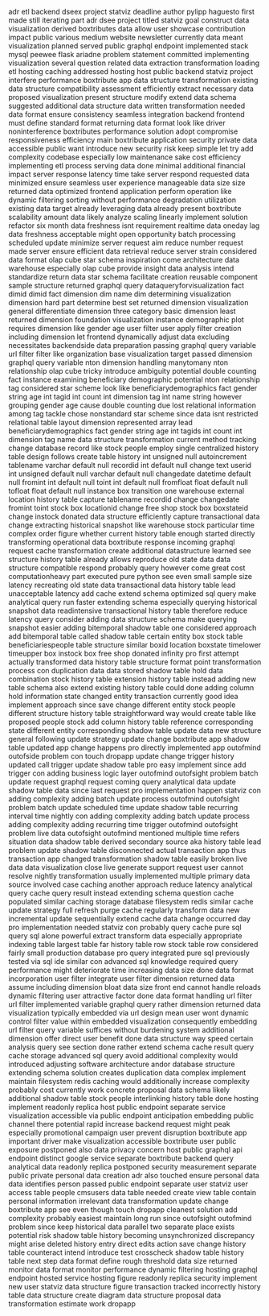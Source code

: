 adr etl backend dseex project statviz deadline author pylipp haguesto first made still iterating part adr dsee project titled statviz goal construct data visualization derived boxtributes data allow user showcase contribution impact public various medium website newsletter currently data meant visualization planned served public graphql endpoint implemented stack mysql peewee flask ariadne problem statement committed implementing visualization several question related data extraction transformation loading etl hosting caching addressed hosting host public backend statviz project interfere performance boxtribute app data structure transformation existing data structure compatibility assessment efficiently extract necessary data proposed visualization present structure modify extend data schema suggested additional data structure data written transformation needed data format ensure consistency seamless integration backend frontend must define standard format returning data format look like driver noninterference boxtributes performance solution adopt compromise responsiveness efficiency main boxtribute application security private data accessible public want introduce new security risk keep simple let try add complexity codebase especially low maintenance sake cost efficiency implementing etl process serving data done minimal additional financial impact server response latency time take server respond requested data minimized ensure seamless user experience manageable data size size returned data optimized frontend application perform operation like dynamic filtering sorting without performance degradation utilization existing data target already leveraging data already present boxtribute scalability amount data likely analyze scaling linearly implement solution refactor six month data freshness isnt requirement realtime data oneday lag data freshness acceptable might open opportunity batch processing scheduled update minimize server request aim reduce number request made server ensure efficient data retrieval reduce server strain considered data format olap cube star schema inspiration come architecture data warehouse especially olap cube provide insight data analysis intend standardize return data star schema facilitate creation reusable component sample structure returned graphql query dataqueryforvisualization fact dimid dimid fact dimension dim name dim determining visualization dimension hard part determine best set returned dimension visualization general differentiate dimension three category basic dimension least returned dimension foundation visualization instance demographic plot requires dimension like gender age user filter user apply filter creation including dimension let frontend dynamically adjust data excluding necessitates backendside data preparation passing graphql query variable url filter filter like organization base visualization target passed dimension graphql query variable nton dimension handling manytomany nton relationship olap cube tricky introduce ambiguity potential double counting fact instance examining beneficiary demographic potential nton relationship tag considered star scheme look like beneficiarydemographics fact gender string age int tagid int count int dimension tag int name string however grouping gender age cause double counting due lost relational information among tag tackle chose nonstandard star scheme since data isnt restricted relational table layout dimension represented array lead beneficiarydemographics fact gender string age int tagids int count int dimension tag name data structure transformation current method tracking change database record like stock people employ single centralized history table design follows create table history int unsigned null autoincrement tablename varchar default null recordid int default null change text userid int unsigned default null varchar default null changedate datetime default null fromint int default null toint int default null fromfloat float default null tofloat float default null instance box transition one warehouse external location history table capture tablename recordid change changedate fromint toint stock box locationid change free shop stock box boxstateid change instock donated data structure efficiently capture transactional data change extracting historical snapshot like warehouse stock particular time complex order figure whether current history table enough started directly transforming operational data boxtribute response incoming graphql request cache transformation create additional datastructure learned see structure history table already allows reproduce old state data data structure compatible respond probably query however come great cost computationheavy part executed pure python see even small sample size latency recreating old state data transactional data history table lead unacceptable latency add cache extend schema optimized sql query make analytical query run faster extending schema especially querying historical snapshot data readintensive transactional history table therefore reduce latency query consider adding data structure schema make querying snapshot easier adding bitemporal shadow table one considered approach add bitemporal table called shadow table certain entity box stock table beneficiariespeople table structure similar boxid location boxstate timelower timeupper box instock box free shop donated infinity pro first attempt actually transformed data history table structure format point transformation process con duplication data data stored shadow table hold data combination stock history table extension history table instead adding new table schema also extend existing history table could done adding column hold information state changed entity transaction currently good idea implement approach since save change different entity stock people different structure history table straightforward way would create table like proposed people stock add column history table reference corresponding state different entity corresponding shadow table update data new structure general following update strategy update change boxtribute app shadow table updated app change happens pro directly implemented app outofmind outofside problem con touch dropapp update change trigger history updated call trigger update shadow table pro easy implement since add trigger con adding business logic layer outofmind outofsight problem batch update request graphql request coming query analytical data update shadow table data since last request pro implementation happen statviz con adding complexity adding batch update process outofmind outofsight problem batch update scheduled time update shadow table recurring interval time nightly con adding complexity adding batch update process adding complexity adding recurring time trigger outofmind outofsight problem live data outofsight outofmind mentioned multiple time refers situation data shadow table derived secondary source aka history table lead problem update shadow table disconnected actual transaction app thus transaction app changed transformation shadow table easily broken live data data visualization close live generate support request user cannot resolve nightly transformation usually implemented multiple primary data source involved case caching another approach reduce latency analytical query cache query result instead extending schema question cache populated similar caching storage database filesystem redis similar cache update strategy full refresh purge cache regularly transform data new incremental update sequentially extend cache data change occurred day pro implementation needed statviz con probably query cache pure sql query sql alone powerful extract transform data especially appropriate indexing table largest table far history table row stock table row considered fairly small production database pro query integrated pure sql previously tested via sql ide similar con advanced sql knowledge required query performance might deteriorate time increasing data size done data format incorporation user filter integrate user filter dimension returned data assume including dimension bloat data size front end cannot handle reloads dynamic filtering user attractive factor done data format handling url filter url filter implemented variable graphql query rather dimension returned data visualization typically embedded via url design mean user wont dynamic control filter value within embedded visualization consequently embedding url filter query variable suffices without burdening system additional dimension offer direct user benefit done data structure way speed certain analysis query see section done rather extend schema cache result query cache storage advanced sql query avoid additional complexity would introduced adjusting software architecture andor database structure extending schema solution creates duplication data complex implement maintain filesystem redis caching would additionally increase complexity probably cost currently work concrete proposal data schema likely additional shadow table stock people interlinking history table done hosting implement readonly replica host public endpoint separate service visualization accessible via public endpoint anticipation embedding public channel there potential rapid increase backend request might peak especially promotional campaign user prevent disruption boxtribute app important driver make visualization accessible boxtribute user public exposure postponed also data privacy concern host public graphql api endpoint distinct google service separate boxtribute backend query analytical data readonly replica postponed security measurement separate public private personal data creation adr also touched ensure personal data data identifies person passed public endpoint separate user statviz user access table people cmsusers data table needed create view table contain personal information irrelevant data transformation update change boxtribute app see even though touch dropapp cleanest solution add complexity probably easiest maintain long run since outofsight outofmind problem since keep historical data parallel two separate place exists potential risk shadow table history becoming unsynchronized discrepancy might arise deleted history entry direct edits action save change history table counteract intend introduce test crosscheck shadow table history table next step data format define rough threshold data size returned monitor data format monitor performance dynamic filtering hosting graphql endpoint hosted service hosting figure readonly replica security implement new user statviz data structure figure transaction tracked incorrectly history table data structure create diagram data structure proposal data transformation estimate work dropapp